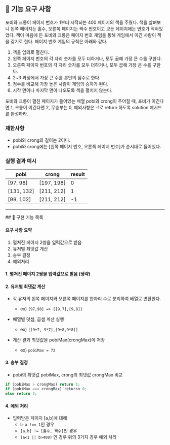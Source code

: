 ## 🚀 기능 요구 사항

포비와 크롱이 페이지 번호가 1부터 시작되는 400 페이지의 책을 주웠다. 책을 살펴보니 왼쪽 페이지는 홀수, 오른쪽 페이지는 짝수 번호이고 모든 페이지에는 번호가 적혀있었다. 책이 마음에 든 포비와 크롱은 페이지 번호 게임을 통해 게임에서 이긴 사람이 책을 갖기로 한다. 페이지 번호 게임의 규칙은 아래와 같다.

1. 책을 임의로 펼친다.
2. 왼쪽 페이지 번호의 각 자리 숫자를 모두 더하거나, 모두 곱해 가장 큰 수를 구한다.
3. 오른쪽 페이지 번호의 각 자리 숫자를 모두 더하거나, 모두 곱해 가장 큰 수를 구한다.
4. 2~3 과정에서 가장 큰 수를 본인의 점수로 한다.
5. 점수를 비교해 가장 높은 사람이 게임의 승자가 된다.
6. 시작 면이나 마지막 면이 나오도록 책을 펼치지 않는다.

포비와 크롱이 펼친 페이지가 들어있는 배열 pobi와 crong이 주어질 때, 포비가 이긴다면 1, 크롱이 이긴다면 2, 무승부는 0, 예외사항은 -1로 return 하도록 solution 메서드를 완성하라.

### 제한사항

- pobi와 crong의 길이는 2이다.
- pobi와 crong에는 [왼쪽 페이지 번호, 오른쪽 페이지 번호]가 순서대로 들어있다.

### 실행 결과 예시

| pobi       | crong      | result |
| ---------- | ---------- | ------ |
| [97, 98]   | [197, 198] | 0      |
| [131, 132] | [211, 212] | 1      |
| [99, 102]  | [211, 212] | -1     |

<hr>
## 📖 구현 기능 목록

#### 요구 사항 요약

1. 펼쳐진 페이지 2쌍을 입력값으로 받음
2. 유저별 최댓값 계산
3. 승부 결정
4. 예외처리

#### 1. 펼쳐진 페이지 2쌍을 입력값으로 받음 (생략)

#### 2. 유저별 최댓값 계산

- 각 유저의 왼쪽 페이지와 오른쪽 페이지를 한자리 수로 분리하여 배열로 변환한다.

  - ex) `[97,98] => [[9,7],[9,8]]`

- 배열별 덧셈, 곱셈 계산 실행

  - ex) `[[9+7, 9*7],[9+8,9*8]]`

- 계산 결과 최댓값을 pobiMax(crongMax)에 저장
  - ex) `pobiMax = 72`

#### 3. 승부 결정

- pobi의 최댓값 pobiMax, crong의 최댓값 crongMax 비교

```js
if (pobiMax > crongMax) return 1;
if (pobiMax === crongMax) retursn 0;
else return 2;
```

#### 4. 에외 처리

- 입력받은 페이지 [a,b]에 대해
  - `b-a !== 1`인 경우
  - `[a,b] != [홀수, 짝수]`인 경우
  - `(a<1 || b>400)` 인 경우
    위의 3가지 경우 예외 처리
